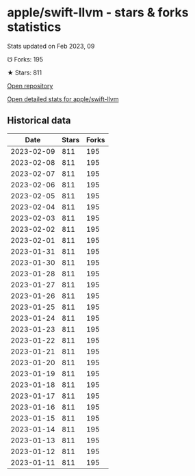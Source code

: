 # apple/swift-llvm - stars & forks statistics

Stats updated on Feb 2023, 09

☋ Forks: 195

★ Stars: 811

[Open repository](https://github.com/apple/swift-llvm)

[Open detailed stats for apple/swift-llvm](https://reviewgithub.com/rep/apple/swift-llvm)

## Historical data
| Date | Stars | Forks |
|------|-------|-------|
| 2023-02-09 | 811 | 195 | 
| 2023-02-08 | 811 | 195 | 
| 2023-02-07 | 811 | 195 | 
| 2023-02-06 | 811 | 195 | 
| 2023-02-05 | 811 | 195 | 
| 2023-02-04 | 811 | 195 | 
| 2023-02-03 | 811 | 195 | 
| 2023-02-02 | 811 | 195 | 
| 2023-02-01 | 811 | 195 | 
| 2023-01-31 | 811 | 195 | 
| 2023-01-30 | 811 | 195 | 
| 2023-01-28 | 811 | 195 | 
| 2023-01-27 | 811 | 195 | 
| 2023-01-26 | 811 | 195 | 
| 2023-01-25 | 811 | 195 | 
| 2023-01-24 | 811 | 195 | 
| 2023-01-23 | 811 | 195 | 
| 2023-01-22 | 811 | 195 | 
| 2023-01-21 | 811 | 195 | 
| 2023-01-20 | 811 | 195 | 
| 2023-01-19 | 811 | 195 | 
| 2023-01-18 | 811 | 195 | 
| 2023-01-17 | 811 | 195 | 
| 2023-01-16 | 811 | 195 | 
| 2023-01-15 | 811 | 195 | 
| 2023-01-14 | 811 | 195 | 
| 2023-01-13 | 811 | 195 | 
| 2023-01-12 | 811 | 195 | 
| 2023-01-11 | 811 | 195 | 

